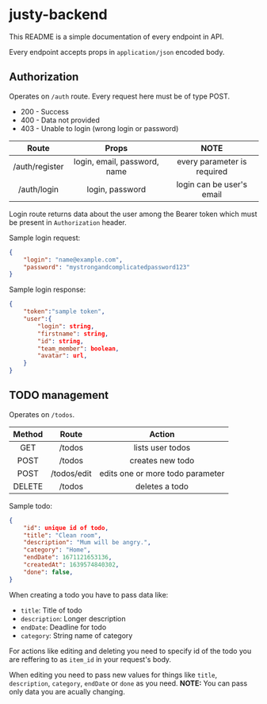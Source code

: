 # justy-backend

This README is a simple documentation of every endpoint in API.

Every endpoint accepts props in `application/json` encoded body.

## Authorization
Operates on `/auth` route.
Every request here must be of type POST.

- 200 - Success
- 400 - Data not provided
- 403 - Unable to login (wrong login or password)

| Route | Props | NOTE |
| :-----: | :----: | :----: |
| /auth/register| login, email, password, name | every parameter is required |
| /auth/login | login, password | login can be user's email |

Login route returns data about the user among the Bearer token which must be present in `Authorization` header.

Sample login request:
```json
{
    "login": "name@example.com",
    "password": "mystrongandcomplicatedpassword123"
}
```
Sample login response:
```json
{
    "token":"sample token",
    "user":{
        "login": string,
        "firstname": string,
        "id": string,
        "team_member": boolean,
        "avatar": url,
    }
}
```

## TODO management
Operates on `/todos`.


| Method | Route | Action |
| :------: | :-----: | :------: |
| GET    | /todos | lists user todos |
| POST   | /todos | creates new todo |
| POST   | /todos/edit | edits one or more todo parameter |
| DELETE | /todos | deletes a todo |

Sample todo:
```json
{
    "id": unique id of todo,
    "title": "Clean room",
    "description": "Mum will be angry.",
    "category": "Home",
    "endDate": 1671121653136,
    "createdAt": 1639574840302,
    "done": false,
}
```

When creating a todo you have to pass data like:

- `title`: Title of todo
- `description`: Longer description
- `endDate`: Deadline for todo
- `category`: String name of category

For actions like editing and deleting you need to specify id of the todo you are reffering to as `item_id` in your request's body.

When editing you need to pass new values for things like `title`, `description`, `category`, `endDate` or `done` as you need. __NOTE:__ You can pass only data you are acually changing.

